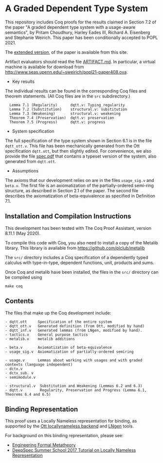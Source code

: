 A Graded Dependent Type System
==============================

This repository includes Coq proofs for the results claimed in Section 7.2 of the 
paper "A graded dependent type system with a usage-aware semantics", by
Pritam Choudhury, Harley Eades III, Richard A. Eisenberg and Stephanie Weirich.
This paper has been conditionally accepted to POPL 2021.

The [extended version](ttps://github.com/sweirich/graded-haskell/blob/main/extended-version.pdf), of the paper is available from this site.

Artifact evaluators should read the file [ARTIFACT.md](https://github.com/sweirich/graded-haskell/blob/main/ARTIFACT.md).
In particular, a virtual machine is available for download from 
http://www.seas.upenn.edu/~sweirich/popl21-paper408.ova.

* Key results

The individual results can be found in the corresponding Coq files and theorem
statements. (All Coq files are in the `src` subdirectory.)

      Lemma 7.1 (Regularity)      dqtt.v: Typing_regularity
      Lemma 7.2 (Substitution)    structural.v: substitution
      Lemma 7.3 (Weakening)       structural.v: weakening
      Theorem 7.4 (Preservation)  dqtt.v: preservation
      Theorem 7.5 (Progress)      dqtt.v: progress

* System specification

The full specification of the type system shown in Section 6.1 is in the file
`dqtt_ott.v`. This file has been mechanically generated from the Ott
specification `dqtt.ott`, but then slightly edited. For convenience, we also
provide the file
[spec.pdf](https://github.com/sweirich/graded-haskell/blob/main/spec.pdf) that
contains a typeset version of the system, also generated from `dqtt.ott`.

* Assumptions 

The axioms that our development relies on are in the files `usage_sig.v`
and `beta.v`.  The first file is an axiomatization of the partially-ordered
semi-ring structure, as described in Section 2.1 of the paper. The second file
describes the axiomatization of beta-equivalence as specified in Definition
7.1.

Installation and Compilation Instructions
------------------------------------------

This development has been tested with The Coq Proof Assistant, version 8.11.1
(May 2020).

To compile this code with Coq, you also need to install a copy of the Metalib
library.  This library is available from https://github.com/plclub/metalib

The `src/` directory includes a Coq specification of a dependently typed
calculus with type-in-type, dependent functions, unit, products and sums.

Once Coq and metalib have been installed, the files in the `src/` directory 
can be compiled using 

    make coq

Contents
--------

The files that make up the Coq development include:

    - dqtt.ott     Specification of the entire system
    - dqtt_ott.v   Generated definition (from Ott, modified by hand)
    - dqtt_inf.v   Generated lemmas (from LNgen, modified by hand). 
    - tactics.v    General purpose tactics
    - metalib.v    metalib additions

    - beta.v       Axiomatization of beta-equivalence
    - usage_sig.v  Axiomatization of partially-ordered semiring

    - usage.v      Lemmas about working with usages and with graded contexts (language independent)
    - dctx.v     
    - dctx_sub. v 
    - semimodule.v

    - structural.v  Substitution and Weakening (Lemmas 6.2 and 6.3)
    - dqtt.v        Regularity, Preservation and Progress (Lemma 6.1, Theorems 6.4 and 6.5)


Binding Representation
----------------------
This proof uses a Locally Nameless representation for binding, as supported by the [Ott locallynameless backend](https://fzn.fr/projects/ln_ott/) and [LNgen](https://repository.upenn.edu/cis_reports/933/) tools.

For background on this binding representation, please see: 
* [Engineering Formal Metatheory](https://repository.upenn.edu/cis_papers/369/)
* [DeepSpec Summer School 2017 Tutorial on Locally Nameless Representation](https://deepspec.org/event/dsss17/lecture_weirich.html) 
